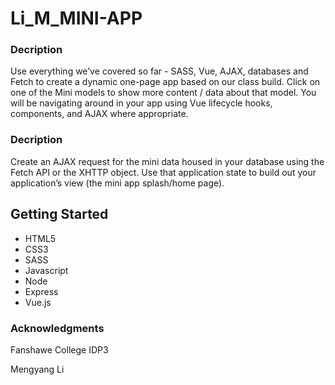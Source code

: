 # Li_M_MINI-APP

### Decription
Use everything we’ve covered so far - SASS, Vue, AJAX, databases
and Fetch to create a dynamic one-page app based on our class build. Click on one of the Mini
models to show more content / data about that model. You will be navigating around in your app
using Vue lifecycle hooks, components, and AJAX where appropriate.


### Decription
Create an AJAX request for the mini data housed in your database using the Fetch API or the
XHTTP object. Use that application state to build out your application’s view (the mini app
splash/home page).



## Getting Started
* HTML5
* CSS3 
* SASS
* Javascript
* Node
* Express
* Vue.js


### Acknowledgments
Fanshawe College IDP3

Mengyang Li
